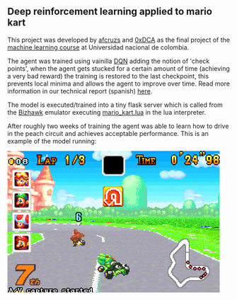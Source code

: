 ## Deep reinforcement learning applied to mario kart

This project was developed by [afcruzs](https://github.com/afcruzs) and [0xDCA](https://github.com/0xDCA) as the final project of the [machine learning course](https://fagonzalezo.github.io/ml-2016-2/) at Universidad nacional de colombia.

The agent was trained using vainilla [DQN](https://storage.googleapis.com/deepmind-media/dqn/DQNNaturePaper.pdf) adding the notion of 'check points', when the agent gets stucked for a certain amount of time (achieving a very bad reward) the training is restored to the last checkpoint, this prevents local minima and allows the agent to improve over time. Read more information in our technical report (spanish) [here](https://github.com/afcruzs/MarioKartDeepRL/blob/master/Deep_Reinforcement_learning_applied_to_Mario_Kart.pdf).

The model is executed/trained into a tiny flask server which is called from the [Bizhawk](http://tasvideos.org/BizHawk.html) emulator executing [mario_kart.lua](https://github.com/afcruzs/MarioKartDeepRL/blob/master/emulator-scripts/mario_kart.lua) in the lua interpreter.

After roughly two weeks of training the agent was able to learn how to drive in the peach circuit and achieves acceptable performance. This is an example of the model running:

![Demo](mariokart.gif)
